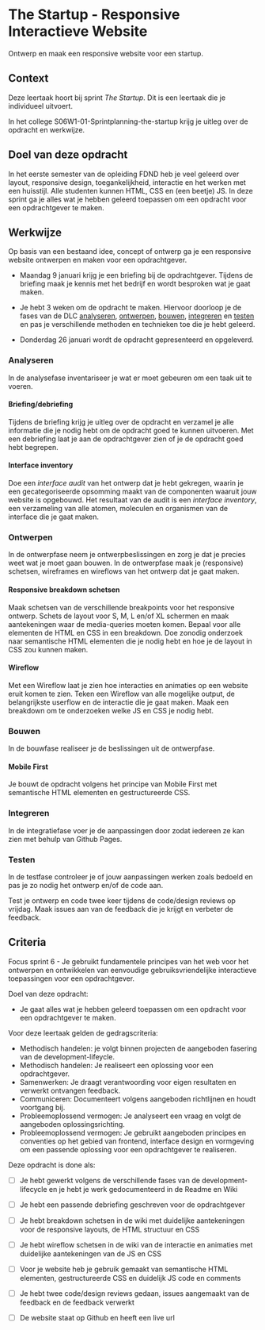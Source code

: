 # The Startup - Responsive Interactieve Website
Ontwerp en maak een responsive website voor een startup.

## Context
Deze leertaak hoort bij sprint _The Startup_. Dit is een leertaak die je individueel uitvoert.

In het college S06W1-01-Sprintplanning-the-startup krijg je uitleg over de opdracht en werkwijze.


## Doel van deze opdracht

In het eerste semester van de opleiding FDND heb je veel geleerd over layout, responsive design, toegankelijkheid, interactie en het werken met een huisstijl. Alle studenten kunnen HTML, CSS en (een beetje) JS. 
In deze sprint ga je alles wat je hebben geleerd toepassen om een opdracht voor een opdrachtgever te maken.



## Werkwijze

Op basis van een bestaand idee, concept of ontwerp ga je een responsive website ontwerpen en maken voor een opdrachtgever.

* Maandag 9 januari krijg je een briefing bij de opdrachtgever. Tijdens de briefing maak je kennis met het bedrijf en wordt besproken wat je gaat maken. 

* Je hebt 3 weken om de opdracht te maken. Hiervoor doorloop je de fases van de DLC [analyseren](#analyseren), [ontwerpen](#ontwerpen), [bouwen](#bouwen), [integreren](#integreren) en [testen](#testen) en pas je verschillende methoden en technieken toe die je hebt geleerd.  

* Donderdag 26 januari wordt de opdracht gepresenteerd en opgeleverd. 


### Analyseren
In de analysefase inventariseer je wat er moet gebeuren om een taak uit te voeren. 

#### Briefing/debriefing
Tijdens de briefing krijg je uitleg over de opdracht en verzamel je alle informatie die je nodig hebt om de opdracht goed te kunnen uitvoeren. Met een debriefing laat je aan de opdrachtgever zien of je de opdracht goed hebt begrepen. 

#### Interface inventory
Doe een _interface audit_ van het ontwerp dat je hebt gekregen, waarin je een gecategoriseerde opsomming maakt van de componenten waaruit jouw website is opgebouwd. Het resultaat van de audit is een _interface inventory_, een verzameling van alle atomen, moleculen en organismen van de interface die je gaat maken.


### Ontwerpen
In de ontwerpfase neem je ontwerpbeslissingen en zorg je dat je precies weet wat je moet gaan bouwen. In de ontwerpfase maak je (responsive) schetsen, wireframes en wireflows van het ontwerp dat je gaat maken.

#### Responsive breakdown schetsen
Maak schetsen van de verschillende breakpoints voor het responsive ontwerp. Schets de layout voor S, M, L en/of XL schermen en maak aantekeningen waar de media-queries moeten komen. Bepaal voor alle elementen de HTML en CSS in een breakdown. Doe zonodig onderzoek naar semantische HTML elementen die je nodig hebt en hoe je de layout in CSS zou kunnen maken. 

#### Wireflow
Met een Wireflow laat je zien hoe interacties en animaties op een website eruit komen te zien. Teken een Wireflow van alle mogelijke output, de belangrijkste userflow en de interactie die je gaat maken. Maak een breakdown om te onderzoeken welke JS en CSS je nodig hebt.

### Bouwen
In de bouwfase realiseer je de beslissingen uit de ontwerpfase.

#### Mobile First
Je bouwt de opdracht volgens het principe van Mobile First met 
semantische HTML elementen en gestructureerde CSS.


### Integreren
In de integratiefase voer je de aanpassingen door zodat iedereen ze kan zien met behulp van Github Pages. 

### Testen
In de testfase controleer je of jouw aanpassingen werken zoals bedoeld en pas je zo nodig het ontwerp en/of de code aan. 

Test je ontwerp en code twee keer tijdens de code/design reviews op vrijdag. Maak issues aan van de feedback die je krijgt en verbeter de feedback. 


## Criteria

Focus sprint 6 - Je gebruikt fundamentele principes van het web voor het ontwerpen en ontwikkelen van eenvoudige gebruiksvriendelijke interactieve toepassingen voor een opdrachtgever.

Doel van deze opdracht:
* Je gaat alles wat je hebben geleerd toepassen om een opdracht voor een opdrachtgever te maken.

Voor deze leertaak gelden de gedragscriteria: 
* Methodisch handelen: je volgt binnen projecten de aangeboden fasering van de development-lifeycle.
* Methodisch handelen: Je realiseert een oplossing voor een opdrachtgever.
* Samenwerken: Je draagt verantwoording voor eigen resultaten en verwerkt ontvangen feedback.
* Communiceren: Documenteert volgens aangeboden richtlijnen en houdt voortgang bij.
* Probleemoplossend vermogen: Je analyseert een vraag en volgt de aangeboden oplossingsrichting.
* Probleemoplossend vermogen:  Je gebruikt aangeboden principes en conventies op het gebied van frontend, interface design en vormgeving om een passende oplossing voor een opdrachtgever te realiseren.

Deze opdracht is done als:
- [ ] Je hebt gewerkt volgens de verschillende fases van de development-lifecycle en je hebt je werk gedocumenteerd in de Readme en Wiki
- [ ] Je hebt een passende debriefing geschreven voor de opdrachtgever
- [ ] Je hebt breakdown schetsen in de wiki met duidelijke aantekeningen voor de responsive layouts, de HTML structuur en CSS
- [ ] Je hebt wireflow schetsen in de wiki van de interactie en animaties met duidelijke aantekeningen van de JS en CSS
- [ ] Voor je website heb je gebruik gemaakt van semantische HTML elementen, gestructureerde CSS en duidelijk JS code en comments
- [ ] Je hebt twee code/design reviews gedaan, issues aangemaakt van de feedback en de feedback verwerkt
- [ ] De website staat op Github en heeft een live url

